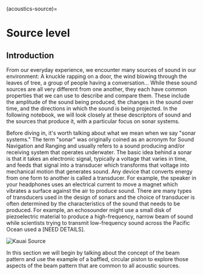 (acoustics-source)=
# Source level

## Introduction

From our everyday experience, we encounter many sources of sound in our environment: A knuckle rapping on a door, the wind blowing through the leaves of tree, a group of people having a conversation... While these sound sources are all very different from one another, they each have common properties that we can use to describe and compare them. These include the amplitude of the sound being produced, the changes in the sound over time, and the directions in which the sound is being projected. In the following notebook, we will look closely at these descriptors of sound and the sources that produce it, with a particular focus on sonar systems.

Before diving in, it's worth talking about what we mean when we say "sonar systems." The term "sonar" was originally coined as an acronym for Sound Navigation and Ranging and usually refers to a sound producing and/or receiving system that operates underwater. The basic idea behind a sonar is that it takes an electronic signal, typically a voltage that varies in time, and feeds that signal into a transducer which transforms that voltage into mechanical motion that generates sound. Any device that converts energy from one form to another is called a transducer. For example, the speaker in your headphones uses an electrical current to move a magnet which vibrates a surface against the air to produce sound. There are many types of transducers used in the design of sonars and the choice of transducer is often determined by the characteristics of the sound that needs to be produced. For example, an echosounder might use a small disk of piezoelectric material to produce a high-frequency, narrow beam of sound while scientists trying to transmit low-frequency sound across the Pacific Ocean used a [NEED DETAILS].

![Kauai Source](./images/KAUAI_source.png)

In this section we will begin by talking about the concept of the beam pattern and use the example of a baffled, circular piston to explore those aspects of the beam pattern that are common to all acoustic sources. 
